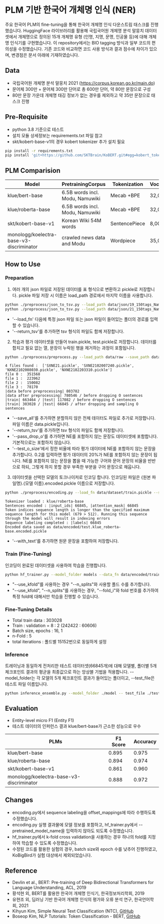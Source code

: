 # PLM 기반 한국어 개체명 인식 (NER)
주요 한국어 PLM의 fine-tuning을 통해 한국어 개체명 인식 다운스트림 태스크를 진행했습니다. HuggingFace 라이브러리를 활용해 국립국어원 개체명 분석 말뭉치 데이터셋에서 개체명으로 정의된 15개 개체명 유형 (인명, 지명, 문명, 인공물 등)에 대해 개체명 인식기를 구현했습니다. 
이 repository에서는 BIO tagging 방식과 일부 코드의 편의성을 수정했습니다. 기존 코드와 비교하면 코드 사용 방식과 결과 점수에 차이가 있으며, 변경점은 문서 아래에 기재하였습니다.


## Data
- 국립국어원  개체명  분석  말뭉치 2021 (https://corpus.korean.go.kr/main.do)
- 문어체 300만 + 문어체 300만 단어로 총 600만 단어, 약 80만 문장으로 구성
- 80만 문장 가운데 개체명 태깅 정보가 없는 경우를 제외하고 약 35만 문장으로 태스크 진행


## Pre-Requisite
- python 3.8 기준으로 테스트
- 설치 모듈 상세정보는 requirements.txt 파일 참고 
- skt/kobert-base-v1의 경우 kobert tokenizer 추가 설치 필요 

```bash
pip install -r requirements.txt
pip install 'git+https://github.com/SKTBrain/KoBERT.git#egg=kobert_tokenizer&subdirectory=kobert_hf' 
```

## PLM Comparision
|Model|PretrainingCorpus|Tokenization|Vocabulary|Hidden|Layers|Heads|Batch|
|-|-|-|-|-|-|-|-|
|klue/bert-base|6.5B words incl. Modu, Namuwiki|Mecab +BPE|32,000|768|12|12|256|
|klue/roberta-base|6.5B words incl. Modu, Namuwiki|Mecab +BPE|32,000|768|12|12|2048|
|skt/kobert-base-v1|Korean Wiki 54M words  |SentencePiece|8,002|3072|12|12|-|
|monologg/koelectra-base-v3-discriminator|crawled news data and Modu  |Wordpiece|35,000|768|12|12|256|


## How to Use

### Preparation
1. 여러 개의 json 파일로 저장된 데이터를 표 형식으로 변환하고 pickle로 저장합니다. pickle 파일 저장 시 이름은 load_path 경로에서 마지막 이름을 사용합니다.
```bash
python ./preprocess/json_to_tsv.py --load_path data/json/19_150tags_NamedEntity/NXNE2102008030.json --save_path data/raw
python ./preprocess/json_to_tsv.py --load_path data/json/21_150tags_NamedEntity --save_path data/raw
```
- '--load_fn' 다음에 특정 json 파일 또는 json 파일이 들어있는 폴더의 경로를 입력할 수 있습니다.
- '--return_tsv'를 추가하면 tsv 형식의 파일도 함께 저장합니다.
    
2. 학습과 평가 데이터셋을 만들어 train.pickle, test.pickle로 저장합니다.
데이터를 합치고 필요 없는 열, 문장이 누락된 행을 제거하는 과정이 포함됩니다.
```bash
python ./preprocess/preprocess.py --load_path data/raw --save_path data/dataset --test_size 0.15 --test_o_size 0.2 --save_all --return_tsv
```
```
4 files found :  ['SXNE21.pickle', 'SXNE2102007240.pickle', 'NXNE2102008030.pickle', 'NXNE2102203310.pickle']
file 0 :  351568
file 1 :  223962
file 2 :  150082
file 3 :  78170
|data before preprocessing| 803782
|data after preprocessing| 780546 / before dropping O sentences
|train| 663464 / |test| 117082 / before dropping O sentences
|train| 303028 / |test| 66845 / after dropping and sampling O sentences
```

- '--save_all'를 추가하면 분할하지 않은 전체 데이터도 파일로 추가로 저장합니다. 파일 이름은 data.pickle입니다.
- '--return_tsv'를 추가하면 tsv 형식의 파일도 함께 저장합니다.
- '--pass_drop_o'를 추가하면 NE를 포함하지 않는 문장도 데이터셋에 포함합니다. 기본적으로는 포함하지 않습니다.
- '--test_o_size'에서 정한 비율에 따라 평가 데이터에 NE를 포함하지 않는 문장을 추가합니다. 0.2를 입력하면 평가 데이터의 20%가 NE를 포함하지 않는 문장이 됩니다.
  NE를 포함하지 않는 문장을 뽑을 때 가능한 구어와 문어 문장의 비율을 반반으로 하되, 그렇게 하지 못할 경우 부족한 부분을 구어 문장으로 채웁니다.

3. 데이터셋을 선택한 모델의 토크나이저로 인코딩 합니다. 인코딩된 파일은 {원본 파일명}.{모델 이름}.encoded.pickle 이름으로 저장합니다.
```bash
python ./preprocess/encoding.py --load_fn data/dataset/train.pickle --save_path data/encoded
```
```
Tokenizer loaded : klue/roberta-base
Sentences encoded : |input_ids| 66845, |attention_mask| 66845
Token indices sequence length is longer than the specified maximum sequence length for this model (679 > 512). Running this sequence through the model will result in indexing errors
Sequence labeling completed : |labels| 66845
Encoded data saved as data/encoded/test.klue_roberta-base.encoded.pickle 
```

- '--with_text'를 추가하면 원문 문장을 포함하여 저장합니다.

### Train (Fine-Tuning)
인코딩이 완료된 데이터셋을 사용하여 학습을 진행합니다.
``` bash
python hf_trainer.py --model_folder models --data_fn data/encoded/train.klue_roberta-base.encoded.pickle --use_kfold --n_splits 5
```

- "--use_kfold"를 사용하는 경우 "--n_splits"와 사용할 폴드 수를 추가합니다.
- "--use_kfold", "--n_splits"를 사용하는 경우, "--fold_i"와 fold 번호를 추가하여 특정 fold에 대해서만 학습을 진행할 수 있습니다.

### Fine-Tuning Details
- Total train data : 303028
- Train : validation = 8 : 2 (242422 : 60606)
- Batch size, epochs : 16, 1
- n-Fold : 5
- total iterations : 폴드별 15152번으로 동일하게 설정


### Inference
트레이닝과 동일하게 전처리한 테스트 데이터셋(66845개)에 대해 모델별, 폴더별 5개 체크포인트 결과의 평균을 최종값으로 하는 앙상블 기법을 적용합니다. --model_folder는 각 모델의 5개 체크포인트 결과가 들어있는 폴더이고, --test_file은 테스트 파일 이름입니다. 

```bash
python inference_ensemble.py --model_folder ./model -- test_file ./test_klue_roberta-base.encoded.pickle > ./results/roberta_output.tsv
```

## Evaluation
- Entity-level micro F1 (Entity F1) 
- 테스트 데이터의 인퍼런스 결과 klue/bert-base가 근소한 성능으로 우수

|PLMs|F1 Score|Accuracy|
|-|-|-|
|klue/bert-base|0.895|0.975|
|klue/roberta-base|0.894|0.974|
|skt/kobert-base-v1|0.861|0.960|
|monologg/koelectra-base-v3-discriminator|0.888|0.972|


## Changes
- encoding.py에서 sequence labeling을 offset_mappings에 따라 수행하도록 수정했습니다.
- encoding.py 실행 결과물에 모델 정보를 포함하고, hf_trainer.py에서 --pretrained_model_name을 입력하지 않아도 되도록 수정했습니다.
- hf_trainer.py에서 k-fold cross validation을 사용하는 경우 하나의 fold를 지정하여 학습할 수 있도록 수정했습니다.
- 수정된 코드를 활용한 실험의 경우, batch size와 epoch 수를 낮추어 진행하였고, KoBigBird가 실험 대상에서 제외되었습니다.


## Reference
- Devlin et al., BERT: Pre-training of Deep Bidirectional Transformers for Language Understanding, ACL, 2019
- 황석현 외, BERT를 활용한 한국어 개체명 인식기, 한국정보처리학회, 2019
- 유현조 외, 딥러닝 기반 한국어 개체명 인식의 평가와 오류 분석 연구, 한국언어학회, 2021
- Kihyun Kim, Simple Neural Text Classification (NTC), [GitHub](https://github.com/kh-kim/simple-ntc)
- Boseop Kim, NLP Tutorials: Token Classification - BERT, [GitHub](https://github.com/seopbo/nlp_tutorials/blob/main/token_classification_(klue_ner)_BERT.ipynb)
